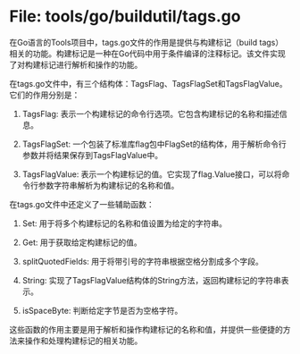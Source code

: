 # File: tools/go/buildutil/tags.go

在Go语言的Tools项目中，tags.go文件的作用是提供与构建标记（build tags）相关的功能。构建标记是一种在Go代码中用于条件编译的注释标记。该文件实现了对构建标记进行解析和操作的功能。

在tags.go文件中，有三个结构体：TagsFlag、TagsFlagSet和TagsFlagValue。它们的作用分别是：

1. TagsFlag: 表示一个构建标记的命令行选项。它包含构建标记的名称和描述信息。

2. TagsFlagSet: 一个包装了标准库flag包中FlagSet的结构体，用于解析命令行参数并将结果保存到TagsFlagValue中。

3. TagsFlagValue: 表示一个构建标记的值。它实现了flag.Value接口，可以将命令行参数字符串解析为构建标记的名称和值。

在tags.go文件中还定义了一些辅助函数：

1. Set: 用于将多个构建标记的名称和值设置为给定的字符串。

2. Get: 用于获取给定构建标记的值。

3. splitQuotedFields: 用于将带引号的字符串根据空格分割成多个字段。

4. String: 实现了TagsFlagValue结构体的String方法，返回构建标记的字符串表示。

5. isSpaceByte: 判断给定字节是否为空格字符。

这些函数的作用主要是用于解析和操作构建标记的名称和值，并提供一些便捷的方法来操作和处理构建标记的相关功能。

